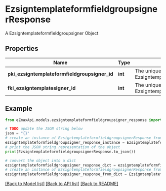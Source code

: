 # EzsigntemplateformfieldgroupsignerResponse

A Ezsigntemplateformfieldgroupsigner Object

## Properties

Name | Type | Description | Notes
------------ | ------------- | ------------- | -------------
**pki_ezsigntemplateformfieldgroupsigner_id** | **int** | The unique ID of the Ezsigntemplateformfieldgroupsigner | 
**fki_ezsigntemplatesigner_id** | **int** | The unique ID of the Ezsigntemplatesigner | 

## Example

```python
from eZmaxApi.models.ezsigntemplateformfieldgroupsigner_response import EzsigntemplateformfieldgroupsignerResponse

# TODO update the JSON string below
json = "{}"
# create an instance of EzsigntemplateformfieldgroupsignerResponse from a JSON string
ezsigntemplateformfieldgroupsigner_response_instance = EzsigntemplateformfieldgroupsignerResponse.from_json(json)
# print the JSON string representation of the object
print(EzsigntemplateformfieldgroupsignerResponse.to_json())

# convert the object into a dict
ezsigntemplateformfieldgroupsigner_response_dict = ezsigntemplateformfieldgroupsigner_response_instance.to_dict()
# create an instance of EzsigntemplateformfieldgroupsignerResponse from a dict
ezsigntemplateformfieldgroupsigner_response_from_dict = EzsigntemplateformfieldgroupsignerResponse.from_dict(ezsigntemplateformfieldgroupsigner_response_dict)
```
[[Back to Model list]](../README.md#documentation-for-models) [[Back to API list]](../README.md#documentation-for-api-endpoints) [[Back to README]](../README.md)


